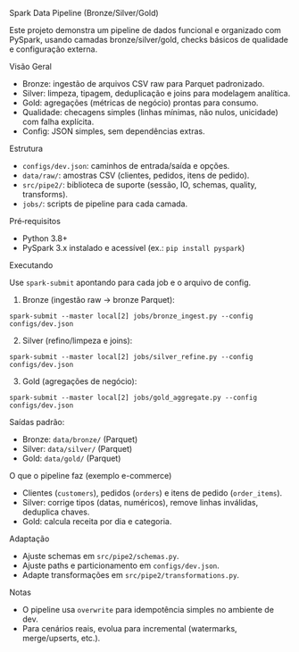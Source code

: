 Spark Data Pipeline (Bronze/Silver/Gold)

Este projeto demonstra um pipeline de dados funcional e organizado com PySpark, usando camadas bronze/silver/gold, checks básicos de qualidade e configuração externa.

Visão Geral

- Bronze: ingestão de arquivos CSV raw para Parquet padronizado.
- Silver: limpeza, tipagem, deduplicação e joins para modelagem analítica.
- Gold: agregações (métricas de negócio) prontas para consumo.
- Qualidade: checagens simples (linhas mínimas, não nulos, unicidade) com falha explícita.
- Config: JSON simples, sem dependências extras.

Estrutura

- `configs/dev.json`: caminhos de entrada/saída e opções.
- `data/raw/`: amostras CSV (clientes, pedidos, itens de pedido).
- `src/pipe2/`: biblioteca de suporte (sessão, IO, schemas, quality, transforms).
- `jobs/`: scripts de pipeline para cada camada.

Pré‑requisitos

- Python 3.8+
- PySpark 3.x instalado e acessível (ex.: `pip install pyspark`)

Executando

Use `spark-submit` apontando para cada job e o arquivo de config.

1) Bronze (ingestão raw -> bronze Parquet):

```
spark-submit --master local[2] jobs/bronze_ingest.py --config configs/dev.json
```

2) Silver (refino/limpeza e joins):

```
spark-submit --master local[2] jobs/silver_refine.py --config configs/dev.json
```

3) Gold (agregações de negócio):

```
spark-submit --master local[2] jobs/gold_aggregate.py --config configs/dev.json
```

Saídas padrão:
- Bronze: `data/bronze/` (Parquet)
- Silver: `data/silver/` (Parquet)
- Gold: `data/gold/` (Parquet)

O que o pipeline faz (exemplo e-commerce)

- Clientes (`customers`), pedidos (`orders`) e itens de pedido (`order_items`).
- Silver: corrige tipos (datas, numéricos), remove linhas inválidas, deduplica chaves.
- Gold: calcula receita por dia e categoria.

Adaptação

- Ajuste schemas em `src/pipe2/schemas.py`.
- Ajuste paths e particionamento em `configs/dev.json`.
- Adapte transformações em `src/pipe2/transformations.py`.

Notas

- O pipeline usa `overwrite` para idempotência simples no ambiente de dev.
- Para cenários reais, evolua para incremental (watermarks, merge/upserts, etc.).

